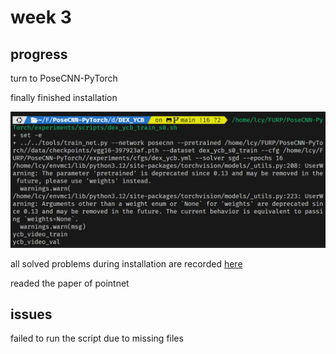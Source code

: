 # week 3

## progress

turn to PoseCNN-PyTorch

finally finished installation

![run](./testRun.png)

all solved problems during installation are recorded [here](../w2/PoseCNN.md)


readed the paper of pointnet

## issues

failed to run the script due to missing files
